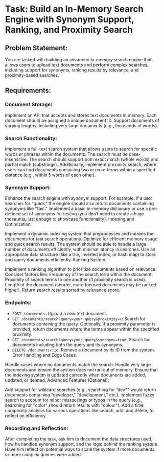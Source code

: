 # Task: Build an In-Memory Search Engine with Synonym Support, Ranking, and Proximity Search

## Problem Statement:

You are tasked with building an advanced in-memory search engine that allows users to upload text documents and perform complex searches, including support for synonyms, ranking results by relevance, and proximity-based searches.

## Requirements:

### Document Storage:

Implement an API that accepts and stores text documents in memory.
Each document should be assigned a unique document ID.
Support documents of varying lengths, including very large documents (e.g., thousands of words).

### Search Functionality:

Implement a full-text search system that allows users to search for specific words or phrases within the documents.
The search must be case-insensitive.
The search should support both exact match (whole words) and partial match (substrings).
Additionally, implement proximity search, where users can find documents containing two or more terms within a specified distance (e.g., within 5 words of each other).

### Synonym Support:

Enhance the search engine with synonym support. For example, if a user searches for "quick," the engine should also return documents containing synonyms like "fast."
Implement a basic in-memory dictionary or use a pre-defined set of synonyms for testing (you don’t need to create a huge thesaurus, just enough to showcase functionality).
Indexing and Optimization:

Implement a dynamic indexing system that preprocesses and indexes the documents for fast search operations.
Optimize for efficient memory usage and quick search results. The system should be able to handle a large number of documents efficiently, with minimal latency in searches.
Use an appropriate data structure (like a trie, inverted index, or hash map) to store and query documents efficiently.
Ranking System:

Implement a ranking algorithm to prioritize documents based on relevance. Consider factors like:
Frequency of the search term within the document.
Proximity of search terms to one another (if proximity search is used).
Length of the document (shorter, more focused documents may be ranked higher).
Return search results sorted by relevance score.

### Endpoints:

- `POST /documents`: Upload a new text document.
- `GET /documents/search?query=your_query&proximity=x`: Search for documents containing the query. Optionally, if a proximity parameter is provided, return documents where the terms appear within the specified proximity.
- `GET /documents/search?query=your_query&synonyms=true`: Search for documents including both the query and its synonyms.
- `DELETE /documents/:id`: Remove a document by its ID from the system.
Error Handling and Edge Cases:

Handle cases where no documents match the search.
Handle very large documents and ensure the system does not run out of memory.
Ensure that the indexing system is updated correctly when documents are added, updated, or deleted.
Advanced Features (Optional):

Add support for wildcard searches (e.g., searching for “dev*” would return documents containing “developer,” “development,” etc.).
Implement fuzzy search to account for minor misspellings or typos in the query (e.g., searching for "color" should return results with "colour").
Add a time complexity analysis for various operations like search, add, and delete, to reflect on efficiency.

### Recording and Reflection:

After completing the task, ask him to document the data structures used, how he handled synonym support, and the logic behind the ranking system.
Have him reflect on potential ways to scale the system if more documents or more complex queries were added.
